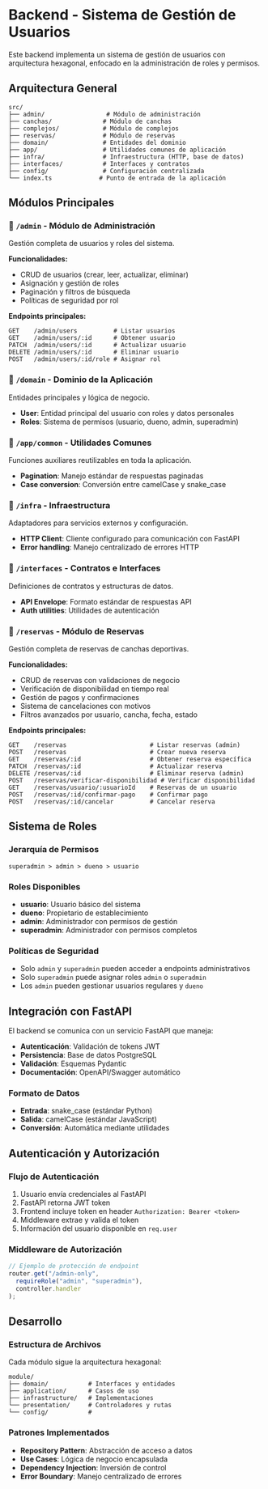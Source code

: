 # Backend - Sistema de Gestión de Usuarios

Este backend implementa un sistema de gestión de usuarios con arquitectura hexagonal, enfocado en la administración de roles y permisos.

## Arquitectura General

```
src/
├── admin/                 # Módulo de administración
├── canchas/              # Módulo de canchas
├── complejos/            # Módulo de complejos
├── reservas/             # Módulo de reservas
├── domain/               # Entidades del dominio
├── app/                  # Utilidades comunes de aplicación
├── infra/                # Infraestructura (HTTP, base de datos)
├── interfaces/           # Interfaces y contratos
├── config/               # Configuración centralizada
└── index.ts             # Punto de entrada de la aplicación
```

## Módulos Principales

### 📁 `/admin` - Módulo de Administración
Gestión completa de usuarios y roles del sistema.

**Funcionalidades:**
- CRUD de usuarios (crear, leer, actualizar, eliminar)
- Asignación y gestión de roles
- Paginación y filtros de búsqueda
- Políticas de seguridad por rol

**Endpoints principales:**
```
GET    /admin/users          # Listar usuarios
GET    /admin/users/:id      # Obtener usuario
PATCH  /admin/users/:id      # Actualizar usuario
DELETE /admin/users/:id      # Eliminar usuario
POST   /admin/users/:id/role # Asignar rol
```

### 📁 `/domain` - Dominio de la Aplicación
Entidades principales y lógica de negocio.

- **User**: Entidad principal del usuario con roles y datos personales
- **Roles**: Sistema de permisos (usuario, dueno, admin, superadmin)

### 📁 `/app/common` - Utilidades Comunes
Funciones auxiliares reutilizables en toda la aplicación.

- **Pagination**: Manejo estándar de respuestas paginadas
- **Case conversion**: Conversión entre camelCase y snake_case

### 📁 `/infra` - Infraestructura
Adaptadores para servicios externos y configuración.

- **HTTP Client**: Cliente configurado para comunicación con FastAPI
- **Error handling**: Manejo centralizado de errores HTTP

### 📁 `/interfaces` - Contratos e Interfaces
Definiciones de contratos y estructuras de datos.

- **API Envelope**: Formato estándar de respuestas API
- **Auth utilities**: Utilidades de autenticación

### 📁 `/reservas` - Módulo de Reservas
Gestión completa de reservas de canchas deportivas.

**Funcionalidades:**
- CRUD de reservas con validaciones de negocio
- Verificación de disponibilidad en tiempo real
- Gestión de pagos y confirmaciones
- Sistema de cancelaciones con motivos
- Filtros avanzados por usuario, cancha, fecha, estado

**Endpoints principales:**
```
GET    /reservas                       # Listar reservas (admin)
POST   /reservas                       # Crear nueva reserva
GET    /reservas/:id                   # Obtener reserva específica
PATCH  /reservas/:id                   # Actualizar reserva
DELETE /reservas/:id                   # Eliminar reserva (admin)
POST   /reservas/verificar-disponibilidad # Verificar disponibilidad
GET    /reservas/usuario/:usuarioId    # Reservas de un usuario
POST   /reservas/:id/confirmar-pago    # Confirmar pago
POST   /reservas/:id/cancelar          # Cancelar reserva
```

## Sistema de Roles

### Jerarquía de Permisos
```
superadmin > admin > dueno > usuario
```

### Roles Disponibles
- **usuario**: Usuario básico del sistema
- **dueno**: Propietario de establecimiento
- **admin**: Administrador con permisos de gestión
- **superadmin**: Administrador con permisos completos

### Políticas de Seguridad
- Solo `admin` y `superadmin` pueden acceder a endpoints administrativos
- Solo `superadmin` puede asignar roles `admin` o `superadmin`
- Los `admin` pueden gestionar usuarios regulares y `dueno`

## Integración con FastAPI

El backend se comunica con un servicio FastAPI que maneja:

- **Autenticación**: Validación de tokens JWT
- **Persistencia**: Base de datos PostgreSQL
- **Validación**: Esquemas Pydantic
- **Documentación**: OpenAPI/Swagger automático

### Formato de Datos
- **Entrada**: snake_case (estándar Python)
- **Salida**: camelCase (estándar JavaScript)
- **Conversión**: Automática mediante utilidades

## Autenticación y Autorización

### Flujo de Autenticación
1. Usuario envía credenciales al FastAPI
2. FastAPI retorna JWT token
3. Frontend incluye token en header `Authorization: Bearer <token>`
4. Middleware extrae y valida el token
5. Información del usuario disponible en `req.user`

### Middleware de Autorización
```typescript
// Ejemplo de protección de endpoint
router.get("/admin-only", 
  requireRole("admin", "superadmin"), 
  controller.handler
);
```

## Desarrollo

### Estructura de Archivos
Cada módulo sigue la arquitectura hexagonal:

```
module/
├── domain/           # Interfaces y entidades
├── application/      # Casos de uso
├── infrastructure/   # Implementaciones
└── presentation/     # Controladores y rutas
└── config/           # 
```

### Patrones Implementados
- **Repository Pattern**: Abstracción de acceso a datos
- **Use Cases**: Lógica de negocio encapsulada
- **Dependency Injection**: Inversión de control
- **Error Boundary**: Manejo centralizado de errores
